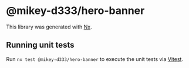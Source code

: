 # @mikey-d333/hero-banner

This library was generated with [Nx](https://nx.dev).

## Running unit tests

Run `nx test @mikey-d333/hero-banner` to execute the unit tests via [Vitest](https://vitest.dev/).